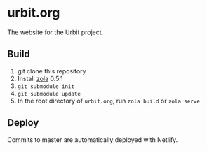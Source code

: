 # urbit.org

The website for the Urbit project.

## Build

1. git clone this repository
2. Install [zola](https://www.getzola.org/documentation/getting-started/installation/) 0.5.1
3. `git submodule init`
4. `git submodule update`
5. In the root directory of `urbit.org`, run `zola build` or `zola serve`

## Deploy

Commits to master are automatically deployed with Netlify.
